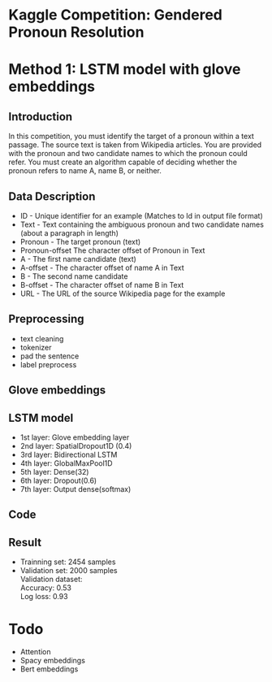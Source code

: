 # Kaggle Competition: Gendered Pronoun Resolution
# Method 1: LSTM model with glove embeddings

## Introduction
In this competition, you must identify the target of a pronoun within a text passage. The source text is taken from Wikipedia articles. You are provided with the pronoun and two candidate names to which the pronoun could refer. You must create an algorithm capable of deciding whether the pronoun refers to name A, name B, or neither.
## Data Description
- ID - Unique identifier for an example (Matches to Id in output file format)  
- Text - Text containing the ambiguous pronoun and two candidate names (about a paragraph in length)  
- Pronoun - The target pronoun (text)  
- Pronoun-offset The character offset of Pronoun in Text  
- A - The first name candidate (text)  
- A-offset - The character offset of name A in Text  
- B - The second name candidate  
- B-offset - The character offset of name B in Text  
- URL - The URL of the source Wikipedia page for the example  
## Preprocessing
- text cleaning
- tokenizer
- pad the sentence
- label preprocess
## Glove embeddings

## LSTM model
- 1st layer: Glove embedding layer
- 2nd layer: SpatialDropout1D (0.4)
- 3rd layer: Bidirectional LSTM
- 4th layer: GlobalMaxPool1D
- 5th layer: Dense(32)
- 6th layer: Dropout(0.6)
- 7th layer: Output dense(softmax)
## Code

## Result
- Trainning set: 2454 samples  
- Validation set: 2000 samples  
Validation dataset:  
Accuracy: 0.53  
Log loss: 0.93  

# Todo
- Attention   
- Spacy embeddings  
- Bert embeddings  

